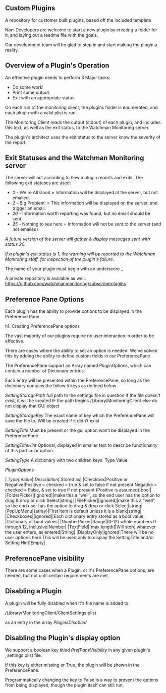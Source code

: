 Custom Plugins
--------------

A repository for customer built plugins, based off the included template

Non-Developers are welcome to start a new plugin by creating a folder for it, and laying out a readme file with the goals.

Our development team will be glad to step in and start making the plugin a reality.


Overview of a Plugin's Operation
--------------

An effective plugin needs to perform 3 Major tasks:
* Do some work!
* Print some output.
* Exit with an appropriate status

On each run of the monitoring client, the plugins folder is enumerated, and each plugin with a valid plist is run.

The Monitoring Client reads the output (stdout) of each plugin, and includes this text, as well as the exit status, to the Watchman Monitoring server.

The plugin's architect uses the exit status to the server know the severity of the report.


Exit Statuses and the Watchman Monitoring server 
--------------

The server will act according to how a plugin reports and exits.  The following exit statuses are used:

* *0* - We're All Good = Information will be displayed at the server, but not emailed.
* *2* - Big Problem! = This information will be displayed on the server, and trigger an email.
* *20* - Information worth reporting was found, but no email should be sent.
* *25* - Nothing to see here = Information will not be sent to the server (and not emailed)

_A future version of the server will gather & display messages sent with status 20._

_If a plugin's exit status is 1, the warning will be reported to the Watchman Monitoring staff, for inspection of the plugin's failure._


The name of your plugin must begin with an underscore _ 

A private repository is available as well.
https://github.com/watchmanmonitoring/subscriberplugins


Preference Pane Options
--------------

Each plugin has the ability to provide options to be displayed in the Preference Pane.


h1. Creating PreferencePane options

The vast majority of our plugins require no user interaction in order to be effective.

There are cases where the ability to set an option is needed. We've solved this by adding the ability to define custom fields in our PreferencePane

The PreferencePane support an Array named PluginOptions, which can contain a number of Dictionary entries.

Each entry will be presented within the PreferencePane, so long as the dictionary contains the follow 5 keys as defined below

*SettingStoragePath*
  full path to the settings file in question
	If the file doesn't exist, it will be created IF the path begins /Library/MonitoringClient
		else do not display that GUI object

*SettingStorageKey*
	The exact name of key which the PreferencePane will save the file to.
	Will be created if it didn’t exist

*SettingTitle*
	Must be present or the gui option won’t be displayed in the PreferencePane

*SettingTitleHint*
	Optional, displayed in smaller text to describe functionality of this particular option.

*SettingType*
	A dictionary with two children keys:
	Type
	Value


*PluginOptions*

|_.Type|_.Value|_.Description|_.Stored as|
|Checkbox|Positive or Negative|Positive = checked = true & set to false if not present
Negative = checked = False, & set to true if not present (Positive is assumed)|bool|
|FolderPicker|[ignored]|make this a “well”, so the end user has the option to drag & drop or click Select|string|
|FilePicker|[ignored]|make this a “well”, so the end user has the option to drag & drop or click Select|string|
|PopUpMenu|{array}|First item is default unless it is a blank|string|
|Checkboxes|[ignored]|Each dictionary entry stored as a bool value, |Dictionary of bool values|
|NumberPicker|Range|(0-12) whole numbers 0 through 12, inclusive|Number|
|TextField|[max length]|Will store whatever the user enters, as entered|String|
|DisplayOnly|ignored|There will be no user options here
This will be used only to display the SettingTitle and/or Setting Hint|Empty|


PreferencePane visibility
--------------

There are some cases when a Plugin, or it's PreferencePane options, are needed, but not until certain requirements are met.

Disabling a Plugin
--------------

A plugin will be fully disabled when it's file name is added to 

/Library/MonitoringClient/ClientSettings.plist

as an entry in the array _PluginsDisabled_


Disabling the Plugin's display option
--------------

We support a boolean key titled _PrefPaneVisibility_ in any given plugin's _settings.plist file.

If this key is either missing or True, the plugin will be shown in the PreferencePane.

Programmatically changing the key to False is a way to prevent the options from being displayed, though the plugin itself can still run.
